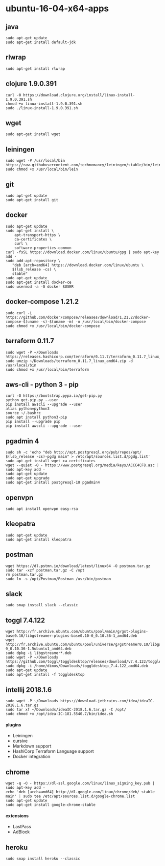 # ubuntu-16-04-x64-apps

## java
```
sudo apt-get update
sudo apt-get install default-jdk
```

## rlwrap
```
sudo apt-get install rlwrap
```

## clojure 1.9.0.391
```
curl -O https://download.clojure.org/install/linux-install-1.9.0.391.sh
chmod +x linux-install-1.9.0.391.sh
sudo ./linux-install-1.9.0.391.sh
```

## wget
```
sudo apt-get install wget
```

## leiningen
```
sudo wget -P /usr/local/bin https://raw.githubusercontent.com/technomancy/leiningen/stable/bin/lein
sudo chmod +x /usr/local/bin/lein
```

## git
```
sudo apt-get update
sudo apt-get install git
```

## docker
```
sudo apt-get update
sudo apt-get install \
    apt-transport-https \
    ca-certificates \
    curl \
    software-properties-common
curl -fsSL https://download.docker.com/linux/ubuntu/gpg | sudo apt-key add -
sudo add-apt-repository \
   "deb [arch=amd64] https://download.docker.com/linux/ubuntu \
   $(lsb_release -cs) \
   stable"
sudo apt-get update
sudo apt-get install docker-ce
sudo usermod -a -G docker $USER
```

## docker-compose 1.21.2
```
sudo curl -L https://github.com/docker/compose/releases/download/1.21.2/docker-compose-$(uname -s)-$(uname -m) -o /usr/local/bin/docker-compose
sudo chmod +x /usr/local/bin/docker-compose
```

## terraform 0.11.7
```
sudo wget -P ~/Downloads https://releases.hashicorp.com/terraform/0.11.7/terraform_0.11.7_linux_amd64.zip
sudo unzip ~/Downloads/terraform_0.11.7_linux_amd64.zip -d /usr/local/bin
sudo chmod +x /usr/local/bin/terraform
```

## aws-cli - python 3 - pip
```
curl -O https://bootstrap.pypa.io/get-pip.py
python get-pip.py --user
pip install awscli --upgrade --user
alias python=python3
source ~/.bashrc
sudo apt install python3-pip
pip install --upgrade pip
pip install awscli --upgrade --user
```

## pgadmin 4
```
sudo sh -c 'echo "deb http://apt.postgresql.org/pub/repos/apt/ $(lsb_release -cs)-pgdg main" > /etc/apt/sources.list.d/pgdg.list'
sudo apt-get install wget ca-certificates
wget --quiet -O - https://www.postgresql.org/media/keys/ACCC4CF8.asc | sudo apt-key add -
sudo apt-get update
sudo apt-get upgrade
sudo apt-get install postgresql-10 pgadmin4
```

## openvpn
```
sudo apt install openvpn easy-rsa
```

## kleopatra
```
sudo apt-get update
sudo apt-get install kleopatra
```

## postman
```
wget https://dl.pstmn.io/download/latest/linux64 -O postman.tar.gz
sudo tar -xzf postman.tar.gz -C /opt
rm postman.tar.gz
sudo ln -s /opt/Postman/Postman /usr/bin/postman
```

## slack
```
sudo snap install slack --classic
```

## toggl 7.4.122
```
wget http://fr.archive.ubuntu.com/ubuntu/pool/main/g/gst-plugins-base0.10/libgstreamer-plugins-base0.10-0_0.10.36-1_amd64.deb
wget http://fr.archive.ubuntu.com/ubuntu/pool/universe/g/gstreamer0.10/libgstreamer0.10-0_0.10.36-1.5ubuntu1_amd64.deb
sudo dpkg -i libgstreamer*.deb
sudo wget -P ~/Downloads https://github.com/toggl/toggldesktop/releases/download/v7.4.122/toggldesktop_7.4.122_amd64.deb
sudo dpkg -i /home/dimos/Downloads/toggldesktop_7.4.122_amd64.deb
sudo apt-get update
sudo apt-get install -f toggldesktop
```

## intellij 2018.1.6
```
sudo wget -P ~/Downloads https://download.jetbrains.com/idea/ideaIC-2018.1.6.tar.gz
sudo tar xf ~/Downloads/ideaIC-2018.1.6.tar.gz -C /opt/
sudo chmod +x /opt/idea-IC-181.5540.7/bin/idea.sh
```
#### plugins
* Leiningen
* cursive
* Markdown support
* HashiCorp Terraform Language support
* Docker integration

## chrome
```
wget -q -O - https://dl-ssl.google.com/linux/linux_signing_key.pub | sudo apt-key add -
echo 'deb [arch=amd64] http://dl.google.com/linux/chrome/deb/ stable main' | sudo tee /etc/apt/sources.list.d/google-chrome.list
sudo apt-get update
sudo apt-get install google-chrome-stable
```
#### extensions
* LastPass
* AdBlock

## heroku
```
sudo snap install heroku --classic
```
